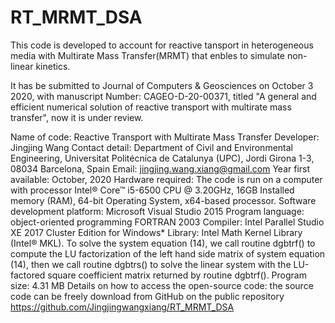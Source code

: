 # RT_MRMT_DSA

This code is developed to account for reactive tansport in heterogeneous media with Multirate Mass Transfer(MRMT) that enbles to simulate non-linear kinetics.

It has be submitted to Journal of Computers & Geosciences on October 3 2020, with manuscript Number: CAGEO-D-20-00371, 
titled "A general and efficient numerical solution of reactive transport with multirate mass transfer", now it is under review.

Name of code: Reactive Transport with Multirate Mass Transfer 
Developer: Jingjing Wang 
Contact detail: Department of Civil and Environmental Engineering, Universitat Politécnica de Catalunya (UPC), Jordi Girona 1-3, 08034 Barcelona, Spain 
Email: jingjing.wang.xiang@gmail.com 
Year first available: October, 2020 
Hardware required: The code is run on a computer with processor Intel® Core™ i5-6500 CPU @ 3.20GHz, 16GB Installed memory (RAM), 64-bit Operating System, x64-based processor. 
Software development platform: Microsoft Visual Studio 2015 
Program language: object-oriented programming FORTRAN 2003 
Compiler: Intel Parallel Studio XE 2017 Cluster Edition for Windows* 
Library: Intel Math Kernel Library (Intel® MKL). 
To solve the system equation (14), we call routine dgbtrf() to compute the LU factorization of the left hand side matrix of system equation (14), then we call routine dgbtrs() to solve the linear system with the LU-factored square coefficient matrix returned by routine dgbtrf(). 
Program size: 4.31 MB 
Details on how to access the open-source code: the source code can be freely download from GitHub on the public repository https://github.com/Jingjingwangxiang/RT_MRMT_DSA
